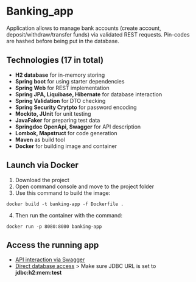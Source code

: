 # Banking_app

Application allows to manage bank accounts (create account, deposit/withdraw/transfer funds) via validated REST requests.
Pin-codes are hashed before being put in the database.

## Technologies (17 in total)
- **H2 database** for in-memory storing
- **Spring boot** for using starter dependencies
- **Spring Web** for REST implementation
- **Spring JPA, Liquibase, Hibernate** for database interaction
- **Spring Validation** for DTO checking
- **Spring Security Crytpto** for password encoding
- **Mockito, JUnit** for unit testing
- **JavaFaker** for preparing test data
- **Springdoc OpenApi, Swagger** for API description 
- **Lombok, Mapstruct** for code generation
- **Maven** as build tool
- **Docker** for building image and container

## Launch via Docker
  1) Download the project
  2) Open command console and move to the project folder
  3) Use this command to build the image:
```
docker build -t banking-app -f Dockerfile .
```
  4) Then run the container with the command:
```
docker run -p 8080:8080 banking-app
```
## Access the running app
- [API interaction via Swagger](http://localhost:8080/swagger-ui/index.html#/)
- [Direct database access](http://localhost:8080/h2-console/login.jsp?jsessionid=439f71ba29cf6816a3a01b22194cd606) > Make sure JDBC URL is set to **jdbc:h2:mem:test**

